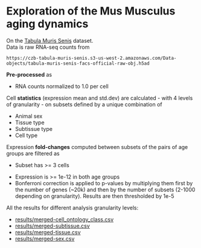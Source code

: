 # Exploration of the Mus Musculus aging dynamics
On the [Tabula Muris Senis](https://github.com/czbiohub/tabula-muris-senis) dataset.  
Data is raw RNA-seq counts from
```
https://czb-tabula-muris-senis.s3-us-west-2.amazonaws.com/Data-objects/tabula-muris-senis-facs-official-raw-obj.h5ad
```

<!-- Gene annotations are from
```
ftp://ftp.ncbi.nih.gov/gene/DATA/GENE_INFO/Mammalia/Mus_musculus.gene_info.gz
``` -->

**Pre-processed** as  
- RNA counts normalized to 1.0 per cell

Cell **statistics** (expression mean and std.dev) are calculated - with 4 levels of granularity - on subsets defined by a unique combination of  
- Animal sex
- Tissue type
- Subtissue type
- Cell type

Expression **fold-changes** computed between subsets of the pairs of age groups are filtered as  
- Subset has >= 3 cells
<!-- - Mean expression values are >= 4 max(std. dev) apart -->
- Expression is >= 1e-12 in both age groups
- Bonferroni correction is applied to p-values by multiplying them first by the number of genes (~20k) and then by the number of subsets (2-1000 depending on granularity). Results are then thresholded by 1e-5

<!-- Here're the largest 20 fold-changes.  
Columns are: tissue, subtissue, cell type, gene
![](./docs/dexpression.png) -->

All the results for different analysis granularity levels:
- [results/merged-cell_ontology_class.csv](./results/merged-cell_ontology_class.csv)  
- [results/merged-subtissue.csv](./results/merged-subtissue.csv)  
- [results/merged-tissue.csv](./results/merged-tissue.csv)  
- [results/merged-sex.csv](./results/merged-sex.csv)  
<!-- All of them are marked as _low_ confidence as the expression means were only between 4 to 5 max(std. dev) apart -->
